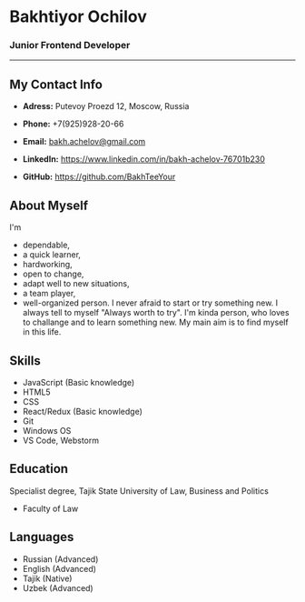 # Bakhtiyor Ochilov

### Junior Frontend Developer

*** 

**My Contact Info**
------------------

* **Adress:** Putevoy Proezd 12, Moscow, Russia

* **Phone:** +7(925)928-20-66

* **Email:** bakh.achelov@gmail.com

* **LinkedIn:** https://www.linkedin.com/in/bakh-achelov-76701b230

* **GitHub:** https://github.com/BakhTeeYour

**About Myself**
----------------
I'm 
* dependable, 
* а quick learner, 
* hardworking, 
* open to change, 
* adapt well to new situations, 
* а team player, 
* well-organized person. I never afraid to start or try something new. I always tell to myself "Always worth to try". I'm kinda person, who loves to challange and to learn something new. My main aim is to find myself in this life. 

**Skills**
----------
* JavaScript (Basic knowledge)
* HTML5
* CSS
* React/Redux (Basic knowledge)
* Git
* Windows OS
* VS Code, Webstorm

**Education**
-------------
Specialist degree, Tajik State University of Law, Business and Politics
* Faculty of Law

**Languages**
-------------
* Russian (Advanced)
* English (Advanced)
* Tajik (Native)
* Uzbek (Advanced)

